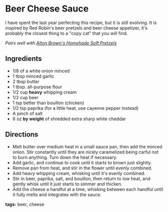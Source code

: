 # Beer Cheese Sauce

I have spent the last year perfecting this recipe, but it is still evolving. It is inspired by Red Robin's beer pretzels and beer cheese appetizer, it's probably the closest thing to a "copy cat" that you will find.

*Pairs well with [Alton Brown's Homehade Soft Pretzels](https://altonbrown.com/homemade-soft-pretzels-recipe/)*

## Ingredients

* 1/8 of a white onion minced
* 1 tbsp minced garlic
* 2 tbsp butter
* 1 tbsp. all-purpose flour
* 1/2 cup __heavy__ whipping cream
* 1/2 cup beer
* 1 tsp better than bouillon (chicken)
* 1/2 tsp paprika (for a little heat, use cayenne pepper instead)
* A pinch of salt
* 6 oz __by weight__ of shredded extra sharp white cheddar

## Directions

* Melt butter over medium heat in a small sauce pan, then add the minced onion. Stir constantly until they are nicely caramelized being carful not to burn anything. Turn down the heat if necessary.
* Add garlic, and continue to cook until it starts to brown just slightly.
* Remove pan from heat, and stir in the flower until evenly combined.
* Add heavy whipping cream, whisking until it's evenly combined.
* Stir in beer, paprika, salt, and bouillon, then return to low heat, and gently whisk until it just starts to simmer and thicken.
* Add the cheese a handful at a time, whisking between each handful until it fully melts and integrates with the sauce.

__tags:__ beer, cheese
